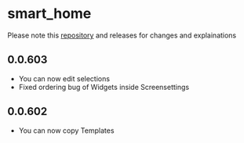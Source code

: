 # smart_home 
Please note this [repository](https://github.com/moba15/ioBroker.hiob) and releases for changes and explainations
## 0.0.603
- You can now edit selections
- Fixed ordering bug of Widgets inside Screensettings
## 0.0.602
- You can now copy Templates
